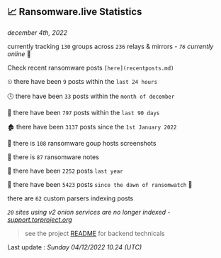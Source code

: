 
## 📈 Ransomware.live Statistics
_december 4th, 2022_

currently tracking `130` groups across `236` relays & mirrors - _`76` currently online_ 📡

Check recent ransomware posts `[here](recentposts.md)`


⏲ there have been `9` posts within the `last 24 hours`

🕓 there have been `33` posts within the `month of december`

📅 there have been `797` posts within the `last 90 days`

🏚 there have been `3137` posts since the `1st January 2022`

📸 there is `108` ransomware goup hosts screenshots

📝 there is `87` ransomware notes

🚀 there have been `2252` posts `last year`

🦕 there have been `5423` posts `since the dawn of ransomwatch` 🐣

there are `62` custom parsers indexing posts

_`20` sites using v2 onion services are no longer indexed - [support.torproject.org](https://support.torproject.org/onionservices/v2-deprecation/)_

> see the project [README](https://github.com/jmousqueton/ransomwatch#readme) for backend technicals



Last update : _Sunday 04/12/2022 10.24 (UTC)_

